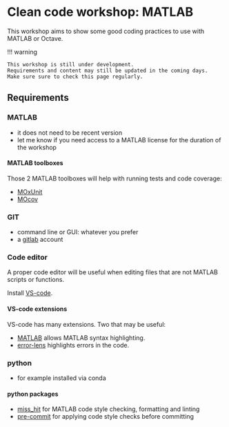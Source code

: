 # Clean code workshop: MATLAB

This workshop aims to show some good coding practices to use with MATLAB or
Octave.

!!! warning

    This workshop is still under development.
    Requirements and content may still be updated in the coming days.
    Make sure sure to check this page regularly.

## Requirements

### MATLAB

- it does not need to be recent version
- let me know if you need access to a MATLAB license for the duration of the
  workshop

#### MATLAB toolboxes

Those 2 MATLAB toolboxes will help with running tests and code coverage:

- [MOxUnit](https://github.com/MOxUnit/MOxUnit)
- [MOcov](https://github.com/MOcov/MOcov)

### GIT

- command line or GUI: whatever you prefer
- a [gitlab](https://gitlab.com/) account

### Code editor

A proper code editor will be useful when editing files that are not MATLAB
scripts or functions.

Install [VS-code](https://code.visualstudio.com/).

#### VS-code extensions

VS-code has many extensions. Two that may be useful:

- [MATLAB](https://marketplace.visualstudio.com/items?itemName=Gimly81.matlab)
  allows MATLAB syntax highlighting.
- [error-lens](https://marketplace.visualstudio.com/items?itemName=usernamehw.errorlens)
  highlights errors in the code.

### python

- for example installed via conda

#### python packages

- [miss_hit](https://misshit.org/download.html) for MATLAB code style checking,
  formatting and linting
- [pre-commit](https://pre-commit.com/#installation) for applying code style
  checks before committing

